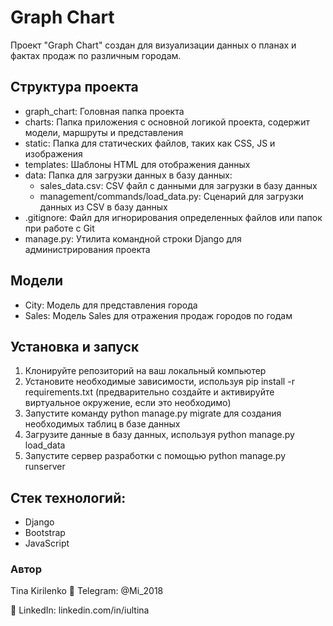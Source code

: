 # Graph Chart

Проект "Graph Chart" создан для визуализации данных о планах и фактах продаж по различным городам. 

## Структура проекта

- graph_chart: Головная папка проекта
- charts: Папка приложения с основной логикой проекта, содержит модели, маршруты и представления
- static: Папка для статических файлов, таких как CSS, JS и изображения
- templates: Шаблоны HTML для отображения данных
- data: Папка для загрузки данных в базу данных:
  - sales_data.csv: CSV файл с данными для загрузки в базу данных
  - management/commands/load_data.py: Сценарий для загрузки данных из CSV в базу данных
- .gitignore: Файл для игнорирования определенных файлов или папок при работе с Git
- manage.py: Утилита командной строки Django для администрирования проекта


## Модели

- City: Модель для представления города
- Sales: Модель Sales для отражения продаж городов по годам

## Установка и запуск

1. Клонируйте репозиторий на ваш локальный компьютер
2. Установите необходимые зависимости, используя pip install -r requirements.txt (предварительно создайте и активируйте виртуальное окружение, если это необходимо)
3. Запустите команду python manage.py migrate для создания необходимых таблиц в базе данных
4. Загрузите данные в базу данных, используя python manage.py load_data
5. Запустите сервер разработки с помощью python manage.py runserver

## Стек технологий:
- Django
- Bootstrap
- JavaScript

### Автор
Tina Kirilenko 📧 Telegram: @Mi_2018

🔗 LinkedIn: linkedin.com/in/iultina
